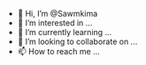 - 👋 Hi, I’m @Sawmkima
- 👀 I’m interested in ...
- 🌱 I’m currently learning ...
- 💞️ I’m looking to collaborate on ...
- 📫 How to reach me ...

<!---
Sawmkima/Sawmkima is a ✨ special ✨ repository because its `README.md` (this file) appears on your GitHub profile.
You can click the Preview link to take a look at your changes.
--->
